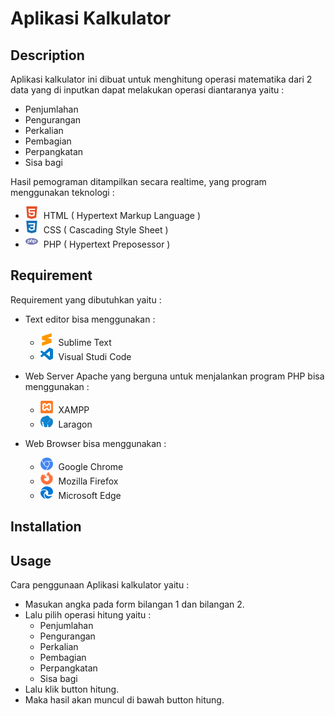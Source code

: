 # Aplikasi Kalkulator


## Description

Aplikasi kalkulator ini dibuat untuk menghitung operasi matematika dari 2 data yang di inputkan dapat melakukan operasi diantaranya yaitu :

- Penjumlahan
- Pengurangan
- Perkalian
- Pembagian
- Perpangkatan
- Sisa bagi

Hasil pemograman ditampilkan secara realtime, yang program menggunakan teknologi :

- <svg role="img" width="20px" style="margin-right: 5px;" viewBox="0 0 24 24" xmlns="http://www.w3.org/2000/svg"><title>HTML5</title><path fill="#E34F26" d="M1.5 0h21l-1.91 21.563L11.977 24l-8.564-2.438L1.5 0zm7.031 9.75l-.232-2.718 10.059.003.23-2.622L5.412 4.41l.698 8.01h9.126l-.326 3.426-2.91.804-2.955-.81-.188-2.11H6.248l.33 4.171L12 19.351l5.379-1.443.744-8.157H8.531z"/></svg>
  HTML ( Hypertext Markup Language )
- <svg role="img"  width="20px" style="margin-right: 5px;" viewBox="0 0 24 24" xmlns="http://www.w3.org/2000/svg"><title>CSS3</title><path fill="#1572B6" d="M1.5 0h21l-1.91 21.563L11.977 24l-8.565-2.438L1.5 0zm17.09 4.413L5.41 4.41l.213 2.622 10.125.002-.255 2.716h-6.64l.24 2.573h6.182l-.366 3.523-2.91.804-2.956-.81-.188-2.11h-2.61l.29 3.855L12 19.288l5.373-1.53L18.59 4.414z"/></svg>
  CSS ( Cascading Style Sheet )
- <svg role="img" width="20px" style="margin-right: 5px;" viewBox="0 0 24 24" xmlns="http://www.w3.org/2000/svg"><title>PHP</title><path fill="#777BB4" d="M7.01 10.207h-.944l-.515 2.648h.838c.556 0 .97-.105 1.242-.314.272-.21.455-.559.55-1.049.092-.47.05-.802-.124-.995-.175-.193-.523-.29-1.047-.29zM12 5.688C5.373 5.688 0 8.514 0 12s5.373 6.313 12 6.313S24 15.486 24 12c0-3.486-5.373-6.312-12-6.312zm-3.26 7.451c-.261.25-.575.438-.917.551-.336.108-.765.164-1.285.164H5.357l-.327 1.681H3.652l1.23-6.326h2.65c.797 0 1.378.209 1.744.628.366.418.476 1.002.33 1.752a2.836 2.836 0 0 1-.305.847c-.143.255-.33.49-.561.703zm4.024.715l.543-2.799c.063-.318.039-.536-.068-.651-.107-.116-.336-.174-.687-.174H11.46l-.704 3.625H9.388l1.23-6.327h1.367l-.327 1.682h1.218c.767 0 1.295.134 1.586.401s.378.7.263 1.299l-.572 2.944h-1.389zm7.597-2.265a2.782 2.782 0 0 1-.305.847c-.143.255-.33.49-.561.703a2.44 2.44 0 0 1-.917.551c-.336.108-.765.164-1.286.164h-1.18l-.327 1.682h-1.378l1.23-6.326h2.649c.797 0 1.378.209 1.744.628.366.417.477 1.001.331 1.751zM17.766 10.207h-.943l-.516 2.648h.838c.557 0 .971-.105 1.242-.314.272-.21.455-.559.551-1.049.092-.47.049-.802-.125-.995s-.524-.29-1.047-.29z"/></svg>
  PHP ( Hypertext Preposessor )

## Requirement

Requirement yang dibutuhkan yaitu :

- Text editor bisa menggunakan :
  - <svg role="img" width="20px" style="margin-right: 5px;" viewBox="0 0 24 24" xmlns="http://www.w3.org/2000/svg"><title>Sublime Text</title><path fill="#FF9800" d="M20.953.004a.397.397 0 0 0-.18.017L3.225 5.585c-.175.055-.323.214-.402.398a.42.42 0 0 0-.06.22v5.726a.42.42 0 0 0 .06.22c.079.183.227.341.402.397l7.454 2.364-7.454 2.363c-.255.08-.463.374-.463.655v5.688c0 .282.208.444.463.363l17.55-5.565c.237-.075.426-.336.452-.6.003-.022.013-.04.013-.065V12.06c0-.281-.208-.575-.463-.656L13.4 9.065l7.375-2.339c.255-.08.462-.375.462-.656V.384c0-.211-.117-.355-.283-.38z"/></svg> Sublime Text      
  - <svg role="img"  width="20px" style="margin-right: 5px;" viewBox="0 0 24 24" xmlns="http://www.w3.org/2000/svg"><title>Visual Studio Code</title><path fill="#007ACC" d="M23.15 2.587L18.21.21a1.494 1.494 0 0 0-1.705.29l-9.46 8.63-4.12-3.128a.999.999 0 0 0-1.276.057L.327 7.261A1 1 0 0 0 .326 8.74L3.899 12 .326 15.26a1 1 0 0 0 .001 1.479L1.65 17.94a.999.999 0 0 0 1.276.057l4.12-3.128 9.46 8.63a1.492 1.492 0 0 0 1.704.29l4.942-2.377A1.5 1.5 0 0 0 24 20.06V3.939a1.5 1.5 0 0 0-.85-1.352zm-5.146 14.861L10.826 12l7.178-5.448v10.896z"/></svg> Visual Studi Code
  
- Web Server Apache yang berguna untuk menjalankan program PHP bisa menggunakan :
    - <svg role="img" width="20px" style="margin-right: 5px;" viewBox="0 0 24 24" xmlns="http://www.w3.org/2000/svg"><title>XAMPP</title><path fill="#FB7A24" d="M16.792,11.923c0.113,0.043,0.226,0.079,0.334,0.128c0.45,0.203,0.715,0.553,0.748,1.044 c0.041,0.634,0.044,1.271,0.002,1.905c-0.049,0.732-0.725,1.292-1.483,1.271c-0.735-0.021-1.369-0.62-1.397-1.341 c-0.017-0.441-0.003-0.884-0.006-1.326c-0.001-0.239-0.003-0.242-0.245-0.243c-1.363-0.001-2.726,0.008-4.089-0.003 c-0.888-0.007-1.421,0.482-1.471,1.46c-0.019,0.38-0.1,0.727-0.357,1.018c-0.397,0.451-0.898,0.601-1.472,0.466 c-0.554-0.131-0.867-0.522-1.035-1.048c-0.117-0.367-0.056-0.737,0.012-1.094c0.341-1.797,1.366-3.006,3.125-3.555 c0.357-0.112,0.731-0.166,1.105-0.166c0.94,0.001,1.881,0.001,2.821-0.001c0.128,0,0.257-0.012,0.385-0.021 c0.702-0.051,1.166-0.511,1.22-1.352c0.004-0.064,0-0.129,0.001-0.193c0.011-0.788,0.605-1.396,1.393-1.425 c0.787-0.029,1.438,0.527,1.493,1.318c0.076,1.083-0.265,2.046-0.913,2.907C16.903,11.751,16.819,11.816,16.792,11.923z M8.249,10.436c-0.258-0.008-0.571,0.018-0.882-0.035c-0.536-0.09-0.876-0.39-1.02-0.916C6.19,8.912,6.25,8.388,6.698,7.96 C7.154,7.526,7.694,7.4,8.285,7.645c0.52,0.216,0.859,0.731,0.89,1.293C9.2,9.382,9.178,9.828,9.182,10.272 c0.001,0.116-0.043,0.167-0.161,0.165C8.781,10.434,8.542,10.436,8.249,10.436z M21.682,0H2.318C1.102,0,0.116,0.986,0.116,2.202 v19.317c0,1.37,1.111,2.481,2.481,2.481h18.807c1.37,0,2.481-1.111,2.481-2.481V2.202C23.884,0.986,22.898,0,21.682,0z M20.125,12.473c0.519,0.804,0.733,1.69,0.677,2.657c-0.108,1.886-1.413,3.474-3.25,3.916c-2.585,0.623-4.566-0.923-5.233-2.794 c-0.109-0.304-0.16-0.622-0.224-0.985c-0.068,0.414-0.115,0.789-0.264,1.134c-0.697,1.617-1.884,2.603-3.665,2.799 c-2.104,0.232-4.048-1.067-4.632-3.084c-0.25-0.863-0.175-1.747-0.068-2.625c0.08-0.653,0.321-1.268,0.632-1.848 c0.057-0.106,0.057-0.184-0.01-0.285c-0.561-0.845-0.779-1.777-0.7-2.784C3.43,8.035,3.56,7.52,3.805,7.038 C4.52,5.626,6.09,4.427,8.193,4.626c1.849,0.175,3.562,1.77,3.83,3.564c0.013,0.09,0.039,0.178,0.068,0.311 c0.044-0.241,0.076-0.439,0.118-0.636c0.344-1.63,1.94-3.335,4.201-3.357c2.292-0.021,3.99,1.776,4.31,3.446 c0.17,0.888,0.089,1.776-0.103,2.663c-0.112,0.517-0.31,1.008-0.524,1.492C20.034,12.245,20.043,12.345,20.125,12.473z"/></svg> XAMPP
    - <svg role="img" width="20px" style="margin-right: 5px;" viewBox="0 0 24 24" xmlns="http://www.w3.org/2000/svg"><title>Laragon</title><path fill="#0E83CD" d="M12.843.979c-2.12-.096-3.477 1.439-3.477 1.439C2.52 2.5.791 8.429.75 8.552l-.248.74c-2.268 8.78 3.889 12.22 3.889 12.22.188.091.375-.066.375-.066.5-.31.252-.53.252-.53-1.43-1.742-1.595-5.864-1.596-5.899-.64-.532-1.248-1.318-1.111-2.342 0 0 .084-.51.584-.197 0 0 1.186.644 2.123.83-.001 0 .476.043.5.177 0 0 .374 1.752-.78 2.32.745.437 1.465.85 1.465.85.124 1.263.81 5.32.81 5.32.064.797.906.954.906.954.483.172 4.12.062 4.12.062 1.014-.044 1.062-.953 1.062-.953.015-.545.03-3.62.03-3.62.096-.575.766-.5.766-.5.703-.03.688.454.688.454-.017.515.045 3.496.045 3.496.03.858.781 1.125.781 1.125.488 0 .828-.004 1.365 0 .252.002 1.473 0 1.473 0 .55-.307 1.377-.969 1.377-.969 5.868-4.91 4.135-11.9 4.135-11.9C22.93 5.88 17.792 5.1 17.792 5.1c-.582-1.811-1.643-2.682-1.643-2.682-1.222-1.015-2.343-1.396-3.306-1.44zm5.006 4.273s1.845 3.08-1.727 7.86c.001.001-2.94 4.116-8.232 1.223 1.084.523 5.536 2.312 8.375-1.98 0 0 2.632-3.437 1.584-7.103zM6.703 8.868s1.296.036 1.341 1.82c0 0-1.02-2.668-3.271-.2 0 0 .404-1.729 1.93-1.62z"/></svg> Laragon
- Web Browser bisa menggunakan :
    - <svg role="img" width="20px" style="margin-right: 5px;" viewBox="0 0 24 24" xmlns="http://www.w3.org/2000/svg"><title>Google Chrome</title><path fill="#4285F4" d="M12 0C8.21 0 4.831 1.757 2.632 4.501l3.953 6.848A5.454 5.454 0 0 1 12 6.545h10.691A12 12 0 0 0 12 0zM1.931 5.47A11.943 11.943 0 0 0 0 12c0 6.012 4.42 10.991 10.189 11.864l3.953-6.847a5.45 5.45 0 0 1-6.865-2.29zm13.342 2.166a5.446 5.446 0 0 1 1.45 7.09l.002.001h-.002l-5.344 9.257c.206.01.413.016.621.016 6.627 0 12-5.373 12-12 0-1.54-.29-3.011-.818-4.364zM12 16.364a4.364 4.364 0 1 1 0-8.728 4.364 4.364 0 0 1 0 8.728Z"/></svg> Google Chrome
    - <svg role="img" width="20px" style="margin-right: 5px;" viewBox="0 0 24 24" xmlns="http://www.w3.org/2000/svg"><title>Firefox Browser</title><path fill="#FF7139" d="M8.824 7.287c.008 0 .004 0 0 0zm-2.8-1.4c.006 0 .003 0 0 0zm16.754 2.161c-.505-1.215-1.53-2.528-2.333-2.943.654 1.283 1.033 2.57 1.177 3.53l.002.02c-1.314-3.278-3.544-4.6-5.366-7.477-.091-.147-.184-.292-.273-.446a3.545 3.545 0 01-.13-.24 2.118 2.118 0 01-.172-.46.03.03 0 00-.027-.03.038.038 0 00-.021 0l-.006.001a.037.037 0 00-.01.005L15.624 0c-2.585 1.515-3.657 4.168-3.932 5.856a6.197 6.197 0 00-2.305.587.297.297 0 00-.147.37c.057.162.24.24.396.17a5.622 5.622 0 012.008-.523l.067-.005a5.847 5.847 0 011.957.222l.095.03a5.816 5.816 0 01.616.228c.08.036.16.073.238.112l.107.055a5.835 5.835 0 01.368.211 5.953 5.953 0 012.034 2.104c-.62-.437-1.733-.868-2.803-.681 4.183 2.09 3.06 9.292-2.737 9.02a5.164 5.164 0 01-1.513-.292 4.42 4.42 0 01-.538-.232c-1.42-.735-2.593-2.121-2.74-3.806 0 0 .537-2 3.845-2 .357 0 1.38-.998 1.398-1.287-.005-.095-2.029-.9-2.817-1.677-.422-.416-.622-.616-.8-.767a3.47 3.47 0 00-.301-.227 5.388 5.388 0 01-.032-2.842c-1.195.544-2.124 1.403-2.8 2.163h-.006c-.46-.584-.428-2.51-.402-2.913-.006-.025-.343.176-.389.206-.406.29-.787.616-1.136.974-.397.403-.76.839-1.085 1.303a9.816 9.816 0 00-1.562 3.52c-.003.013-.11.487-.19 1.073-.013.09-.026.181-.037.272a7.8 7.8 0 00-.069.667l-.002.034-.023.387-.001.06C.386 18.795 5.593 24 12.016 24c5.752 0 10.527-4.176 11.463-9.661.02-.149.035-.298.052-.448.232-1.994-.025-4.09-.753-5.844z"/></svg> Mozilla Firefox
    - <svg role="img" width="20px" style="margin-right: 5px;" viewBox="0 0 24 24" xmlns="http://www.w3.org/2000/svg"><title>Microsoft Edge</title><path fill="#0078D7" d="M21.86 17.86q.14 0 .25.12.1.13.1.25t-.11.33l-.32.46-.43.53-.44.5q-.21.25-.38.42l-.22.23q-.58.53-1.34 1.04-.76.51-1.6.91-.86.4-1.74.64t-1.67.24q-.9 0-1.69-.28-.8-.28-1.48-.78-.68-.5-1.22-1.17-.53-.66-.92-1.44-.38-.77-.58-1.6-.2-.83-.2-1.67 0-1 .32-1.96.33-.97.87-1.8.14.95.55 1.77.41.82 1.02 1.5.6.68 1.38 1.21.78.54 1.64.9.86.36 1.77.56.92.2 1.8.2 1.12 0 2.18-.24 1.06-.23 2.06-.72l.2-.1.2-.05zm-15.5-1.27q0 1.1.27 2.15.27 1.06.78 2.03.51.96 1.24 1.77.74.82 1.66 1.4-1.47-.2-2.8-.74-1.33-.55-2.48-1.37-1.15-.83-2.08-1.9-.92-1.07-1.58-2.33T.36 14.94Q0 13.54 0 12.06q0-.81.32-1.49.31-.68.83-1.23.53-.55 1.2-.96.66-.4 1.35-.66.74-.27 1.5-.39.78-.12 1.55-.12.7 0 1.42.1.72.12 1.4.35.68.23 1.32.57.63.35 1.16.83-.35 0-.7.07-.33.07-.65.23v-.02q-.63.28-1.2.74-.57.46-1.05 1.04-.48.58-.87 1.26-.38.67-.65 1.39-.27.71-.42 1.44-.15.72-.15 1.38zM11.96.06q1.7 0 3.33.39 1.63.38 3.07 1.15 1.43.77 2.62 1.93 1.18 1.16 1.98 2.7.49.94.76 1.96.28 1 .28 2.08 0 .89-.23 1.7-.24.8-.69 1.48-.45.68-1.1 1.22-.64.53-1.45.88-.54.24-1.11.36-.58.13-1.16.13-.42 0-.97-.03-.54-.03-1.1-.12-.55-.1-1.05-.28-.5-.19-.84-.5-.12-.09-.23-.24-.1-.16-.1-.33 0-.15.16-.35.16-.2.35-.5.2-.28.36-.68.16-.4.16-.95 0-1.06-.4-1.96-.4-.91-1.06-1.64-.66-.74-1.52-1.28-.86-.55-1.79-.89-.84-.3-1.72-.44-.87-.14-1.76-.14-1.55 0-3.06.45T.94 7.55q.71-1.74 1.81-3.13 1.1-1.38 2.52-2.35Q6.68 1.1 8.37.58q1.7-.52 3.58-.52Z"/></svg> Microsoft Edge

## Installation

## Usage
Cara penggunaan Aplikasi kalkulator yaitu :

- Masukan angka pada form bilangan 1 dan bilangan 2.
- Lalu pilih operasi hitung yaitu :
  - Penjumlahan
  - Pengurangan
  - Perkalian
  - Pembagian
  - Perpangkatan
  - Sisa bagi
- Lalu klik button hitung.
- Maka hasil akan muncul di bawah button hitung.

<!-- https://tugas6aldijayamulyana.aldijaya1.repl.co/ -->
